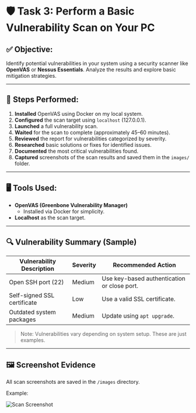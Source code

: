 # 🛡️ Task 3: Perform a Basic Vulnerability Scan on Your PC

## ✅ Objective:
Identify potential vulnerabilities in your system using a security scanner like **OpenVAS** or **Nessus Essentials**. Analyze the results and explore basic mitigation strategies.

---

## 🧪 Steps Performed:

1. **Installed** OpenVAS using Docker on my local system.
2. **Configured** the scan target using `localhost` (127.0.0.1).
3. **Launched** a full vulnerability scan.
4. **Waited** for the scan to complete (approximately 45–60 minutes).
5. **Reviewed** the report for vulnerabilities categorized by severity.
6. **Researched** basic solutions or fixes for identified issues.
7. **Documented** the most critical vulnerabilities found.
8. **Captured** screenshots of the scan results and saved them in the `images/` folder.

---

## 🖥️ Tools Used:

- **OpenVAS (Greenbone Vulnerability Manager)**
  - Installed via Docker for simplicity.
- **Localhost** as the scan target.

---

## 🔍 Vulnerability Summary (Sample)

| Vulnerability Description         | Severity | Recommended Action                          |
|----------------------------------|----------|---------------------------------------------|
| Open SSH port (22)               | Medium   | Use key-based authentication or close port. |
| Self-signed SSL certificate      | Low      | Use a valid SSL certificate.                |
| Outdated system packages         | Medium   | Update using `apt upgrade`.                 |

> Note: Vulnerabilities vary depending on system setup. These are just examples.

---

## 🖼️ Screenshot Evidence

All scan screenshots are saved in the `/images` directory.

Example:

![Scan Screenshot]( https://tinyurl.com/scanned-task)








